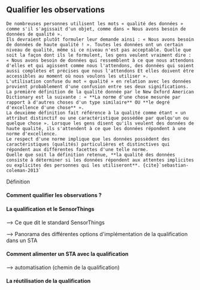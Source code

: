 ## Qualifier les observations

```{admonition} Définitions
De nombreuses personnes utilisent les mots « qualité des données » comme s'il s'agissait d'un objet, comme dans « Nous avons besoin de données de qualité ».
Ils devraient plutôt formuler leur demande ainsi : « Nous avons besoin de données de haute qualité ! ». Toutes les données ont un certain niveau de qualité, même si ce niveau n'est pas acceptable. Quelle que soit la façon dont ils le formulent, les gens veulent vraiment dire : « Nous avons besoin de données qui ressemblent à ce que nous attendons d'elles et qui agissent comme nous l'attendons, des données qui soient aussi complètes et précises que nous l'attendons Et elles doivent être accessibles au moment où nous voulons les utiliser ».
L'utilisation confuse du mot « qualité » en relation avec les données provient probablement d'une confusion entre ses deux significations. La première définition de la qualité donnée par le New Oxford American Dictionary est la suivante : « **La norme d'une chose mesurée par rapport à d'autres choses d'un type similaire** OU **le degré d'excellence d'une chose** ».
La deuxième définition fait référence à la qualité comme étant « un attribut distinctif ou une caractéristique possédée par quelqu'un ou quelque chose ». Lorsque les gens disent qu'ils veulent des données de haute qualité, ils s'attendent à ce que les données répondent à une norme d'excellence. 
Le respect d'une norme implique que les données possèdent des caractéristiques (qualités) particulières et distinctives qui répondent aux différentes facettes d'une telle norme.
Quelle que soit la définition retenue, **la qualité des données consiste à déterminer si les données répondent aux attentes implicites ou explicites des personnes qui les utiliseront**. {cite}`sebastian-coleman-2013`
```

Définition 

#### Comment qualifier les observations ?

#### La qualification et le SensorThings 

--> Ce que dit le standard SensorThings

--> Panorama des différentes options d'implémentation de la qualification dans un STA

#### Comment alimenter un STA avec la qualification

--> automatisation (chemin de la qualification)

#### La réutilisation de la qualification
